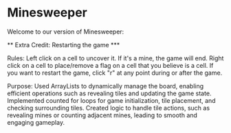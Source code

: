 # Minesweeper

Welcome to our version of Minesweeper:

** Extra Credit: Restarting the game ***

Rules:
Left click on a cell to uncover it. If it's a mine, the game will end.
Right click on a cell to place/remove a flag on a cell that you believe is a cell.
If you want to restart the game, click "r" at any point during or after the game.


Purpose: 
Used ArrayLists to dynamically manage the board, enabling efficient operations such as revealing tiles and updating the game state.
Implemented counted for loops for game initialization, tile placement, and checking surrounding tiles.
Created logic to handle tile actions, such as revealing mines or counting adjacent mines, leading to smooth and engaging gameplay.
